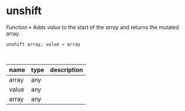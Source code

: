 # unshift

_Function_ &bull; Adds _value_ to the start of the _array_ and returns the mutated array.

<pre><code>unshift array, value &rarr; array</code></pre>
<br>

| name | type | description |
|------|------|-------------|
|array|any||
|value|any||
|array|any||


